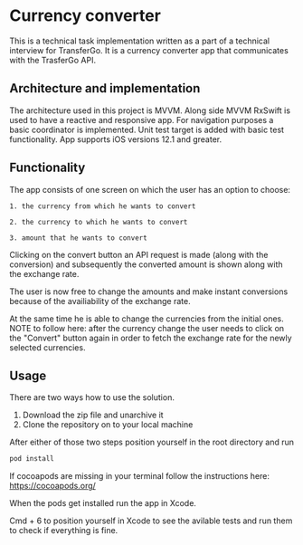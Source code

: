# Currency converter

This is a technical task implementation written as a part of a technical interview for TransferGo. It is a currency converter app that communicates with the TrasferGo API.

## Architecture and implementation
The architecture used in this project is MVVM. Along side MVVM RxSwift is used to have a reactive and responsive app.
For navigation purposes a basic coordinator is implemented.
Unit test target is added with basic test functionality.
App supports iOS versions 12.1 and greater.

## Functionality

The app consists of one screen on which the user has an option to choose:

	1. the currency from which he wants to convert

	2. the currency to which he wants to convert

	3. amount that he wants to convert
	
Clicking on the convert button an API request is made (along with the conversion) and subsequently the converted amount is shown along with the exchange rate.

The user is now free to change the amounts and make instant conversions because of the availiability of the exchange rate.

At the same time he is able to change the currencies from the initial ones.
NOTE to follow here: after the currency change the user needs to click on the "Convert" button again in order to fetch the exchange rate for the newly selected currencies.

## Usage

There are two ways how to use the solution.

1. Download the zip file and unarchive it
2. Clone the repository on to your local machine

After either of those two steps position yourself in the root directory and run 
```bash
pod install
```

If cocoapods are missing in your terminal follow the instructions here: https://cocoapods.org/

When the pods get installed run the app in Xcode.

Cmd + 6 to position yourself in Xcode to see the avilable tests and run them to check if everything is fine.

